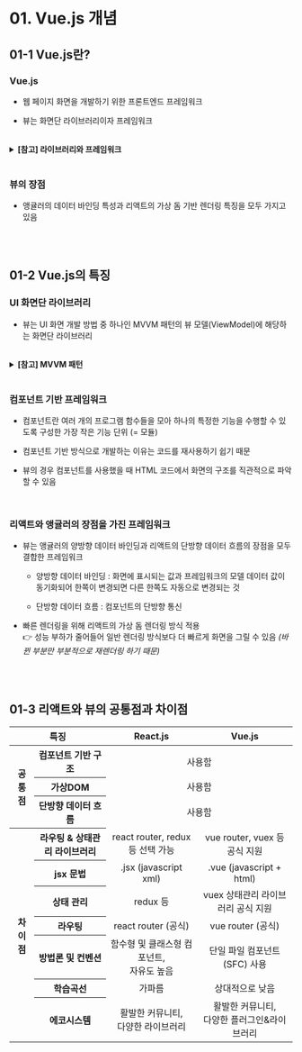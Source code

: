 # 01. Vue.js 개념

## 01-1 Vue.js란?

### Vue.js

- 웹 페이지 화면을 개발하기 위한 프론트엔드 프레임워크

- 뷰는 화면단 라이브러리이자 프레임워크

<br/>

<details>
  <summary><b>[참고] 라이브러리와 프레임워크</b></summary><br/>

> **📌 프레임워크** <br/>
>
> - 개발자들의 개발 생산성을 높이기 위해 일정한 틀과 규칙에 따라 개발하도록 미리 구조를 정의해 놓은 도구 <br/>
> - 제어권이 프레임워크에 있음 (`역제어원칙`) <br/><br/>
>
> **📌 라이브러리** <br/>
>
> - 자주 사용되는 기능들을 모아 재활용할 수 있도록 정리한 기술 모음집 <br/>
> - 제어권이 개발자에게 있음

</details>

<br/>

### 뷰의 장점

- 앵귤러의 데이터 바인딩 특성과 리액트의 가상 돔 기반 렌더링 특징을 모두 가지고 있음

<br/><br/>

## 01-2 Vue.js의 특징

### UI 화면단 라이브러리

- 뷰는 UI 화면 개발 방법 중 하나인 MVVM 패턴의 뷰 모델(ViewModel)에 해당하는 화면단 라이브러리

<br/>

<details>
  <summary><b>[참고] MVVM 패턴</b></summary><br/>

> ![MVVM 패턴 아키텍처](https://img1.daumcdn.net/thumb/R1280x0/?scode=mtistory2&fname=https%3A%2F%2Fblog.kakaocdn.net%2Fdn%2FI0Ia7%2FbtrEaN93m03%2FQvgBPWN6BlfR7dcRQ9g2a0%2Fimg.jpg) <br/>
>
> **📌 개념** <br/>
>
> - 모델 - 뷰 - 뷰모델로 구조화하여 개발하는 방식 _(마크업 언어나 GUI 코드를 비즈니스 로직 또는 백엔드 로직과 분리하여 개발하는 소프트웨어 디자인 패턴)_ <br/>
> - 화면의 요소들을 제어하는 코드와 데이터 제어 로직을 분리하여 코드를 더 직관적으로 이해할 수 있고, 추후 유지보수가 용이함 <br/><br/>
>
> **📌 모델 (Model)** <br/>
>
> - 애플리케이션의 데이터와 비즈니스 로직 <br/>
> - DB에서 정보를 검색하거나 원격 서버로부터 데이터를 가져오는 등의 작업 수행 <br/>
> - 데이터를 저장하고 유지하며 뷰모델에 의해 조작됨 <br/><br/>
>
> **📌 뷰 (View)** <br/>
>
> - 사용자 인터페이스(UI)의 시각적인 부분을 나타냄 <br/>
> - 화면의 모습과 구조를 정의 <br/>
> - 사용자 입력을 처리하는 역할도 수행 <br/><br/>
>
> **📌 뷰모델 (ViewModel)** <br/>
>
> - 모델과 뷰 간의 중개 역할 <br/>
> - 뷰가 필요로 하는 데이터를 모델로부터 가져와서 포맷하거나 가공한다음 뷰에 전달 <br/>
> - 뷰와 직접 상호작용하며, UI 로직과 표현 로직을 포함 <br/>
> - 뷰와 완전히 독립적이어야 하며, 주로 데이터 바인딩과 함께 사용되어 뷰와 모델 사이의 결합도를 낮춤 <br/><br/>
>
> **📌 [예시] 구글에서 특정 단어를 검색했을 때** <br/>
>
> - 뷰는 사용자에게 비춰지는 구글 검색 화면 전체를 의미함 <br/>
> - 돔은 구글 로고, 검색 창, 키보드와 마이크 아이콘, 검색 버튼 등 화면에 나타나는 HTML 문서 상의 모든 요소 <br/>
> - 구글 검색 버튼을 클릭했을 때 돔 리스너에서 버튼의 클릭을 감지 <br/>
> - 검색 결과를 보여주는 로직이 처리될 때 데이터 바인딩이 관여하는데, 검색 결과에 해당하는 데이터를 모델에서 가져와 화면에 나타냄

</details>

<br/>

### 컴포넌트 기반 프레임워크

- 컴포넌트란 여러 개의 프로그램 함수들을 모아 하나의 특정한 기능을 수행할 수 있도록 구성한 가장 작은 기능 단위 (= 모듈)

- 컴포넌트 기반 방식으로 개발하는 이유는 코드를 재사용하기 쉽기 때문

- 뷰의 경우 컴포넌트를 사용했을 때 HTML 코드에서 화면의 구조를 직관적으로 파악할 수 있음

<br/>

### 리액트와 앵귤러의 장점을 가진 프레임워크

- 뷰는 앵귤러의 양방향 데이터 바인딩과 리액트의 단방향 데이터 흐름의 장점을 모두 결합한 프레임워크

  - 양방향 데이터 바인딩 : 화면에 표시되는 값과 프레임워크의 모델 데이터 값이 동기화되어 한쪽이 변경되면 다른 한쪽도 자동으로 변경되는 것

  - 단방향 데이터 흐름 : 컴포넌트의 단방향 통신

- 빠른 렌더링을 위해 리액트의 가상 돔 렌더링 방식 적용 <br/>
  👉 성능 부하가 줄어들어 일반 렌더링 방식보다 더 빠르게 화면을 그릴 수 있음 _(바뀐 부분만 부분적으로 재렌더링 하기 때문)_

  <br/><br/>

## 01-3 리액트와 뷰의 공통점과 차이점

<table>
  <thead>
    <tr>
      <th colspan="2">특징</th>
      <th>React.js</th>
      <th>Vue.js</th>
    </tr>
  </thead>
  <tbody align="center">
    <tr>
      <th rowspan="3">공통점</th>
      <th>컴포넌트 기반 구조</th>
      <td colspan="2">사용함</td>
    </tr>
    <tr>
      <th>가상DOM</th>
      <td colspan="2">사용함</td>
    </tr>
    <tr>
      <th>단방향 데이터 흐름</th>
      <td colspan="2">사용함</td>
    </tr>
    <tr>
      <th rowspan="7">차이점</th>
      <th>라우팅 & 상태관리 라이브러리</th>
      <td>react router, redux 등 선택 가능</td>
      <td>vue router, vuex 등 공식 지원</td>
    </tr>
    <tr>
      <th>jsx 문법</th>
      <td>.jsx (javascript xml)</td>
      <td>.vue (javascript + html)</td>
    </tr>
    <tr>
      <th>상태 관리</th>
      <td>redux 등</td>
      <td>vuex 상태관리 라이브러리 공식 지원</td>
    </tr>
    <tr>
      <th>라우팅</th>
      <td>react router (공식)</td>
      <td>vue router (공식)</td>
    </tr>
    <tr>
      <th>방법론 및 컨벤션</th>
      <td>함수형 및 클래스형 컴포넌트,<br/>자유도 높음</td>
      <td>단일 파일 컴포넌트(SFC) 사용</td>
    </tr>
    <tr>
      <th>학습곡선</th>
      <td>가파름</td>
      <td>상대적으로 낮음</td>
    </tr>
    <tr>
      <th>에코시스템</th>
      <td>활발한 커뮤니티,<br/>다양한 라이브러리</td>
      <td>활발한 커뮤니티,<br/>다양한 플러그인&라이브러리</td>
    </tr>
  </tbody>
</table>
